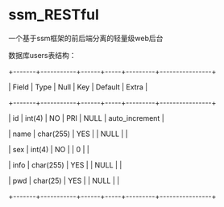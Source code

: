 # ssm_RESTful
一个基于ssm框架的前后端分离的轻量级web后台

数据库users表结构：

+-------+-----------+------+-----+---------+----------------+ 

| Field | Type      | Null | Key | Default | Extra          | 

+-------+-----------+------+-----+---------+----------------+ 

| id    | int(4)    | NO   | PRI | NULL    | auto_increment | 

| name  | char(255) | YES  |     | NULL    |                | 

| sex   | int(4)    | NO   |     | 0       |                | 

| info  | char(255) | YES  |     | NULL    |                | 

| pwd   | char(25)  | YES  |     | NULL    |                | 

+-------+-----------+------+-----+---------+----------------+ 
